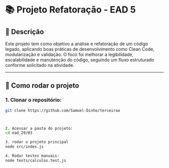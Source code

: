 # 📚 Projeto Refatoração - EAD 5

## 📌 Descrição

Este projeto tem como objetivo a análise e refatoração de um código legado, aplicando boas práticas de desenvolvimento como Clean Code, modularização e validação. O foco foi melhorar a legibilidade, escalabilidade e manutenção do código, seguindo um fluxo estruturado conforme solicitado na atividade.

---

## 🚀 Como rodar o projeto

### 1. Clonar o repositório:

```bash
git clone https://github.com/Samuel-Dinho/terceirao



2. Acessar a pasta do projeto:
cd ead_29/03

3. rodar o projeto principal
node src/index.js

4. Rodar testes manuais:
node tests/calculos.test.js
